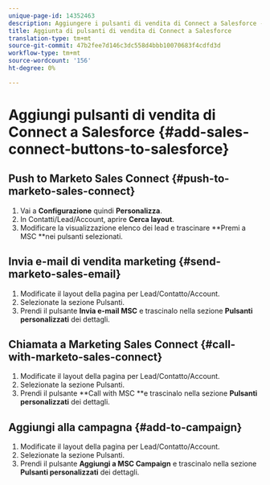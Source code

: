```yaml
---
unique-page-id: 14352463
description: Aggiungere i pulsanti di vendita di Connect a Salesforce - Documenti Marketo - Documentazione prodotto
title: Aggiunta di pulsanti di vendita di Connect a Salesforce
translation-type: tm+mt
source-git-commit: 47b2fee7d146c3dc558d4bbb10070683f4cdfd3d
workflow-type: tm+mt
source-wordcount: '156'
ht-degree: 0%

---
```



# Aggiungi pulsanti di vendita di Connect a Salesforce {#add-sales-connect-buttons-to-salesforce}

## Push to Marketo Sales Connect {#push-to-marketo-sales-connect}

1. Vai a **Configurazione** quindi **Personalizza**.
1. In Contatti/Lead/Account, aprire **Cerca layout**.
1. Modificare la visualizzazione elenco dei lead e trascinare **Premi a MSC **nei pulsanti selezionati.

## Invia e-mail di vendita marketing {#send-marketo-sales-email}

1. Modificate il layout della pagina per Lead/Contatto/Account.
1. Selezionate la sezione Pulsanti.
1. Prendi il pulsante **Invia e-mail MSC** e trascinalo nella sezione **Pulsanti personalizzati** dei dettagli.

## Chiamata a Marketing Sales Connect {#call-with-marketo-sales-connect}

1. Modificate il layout della pagina per Lead/Contatto/Account.
1. Selezionate la sezione Pulsanti.
1. Prendi il pulsante **Call with MSC **e trascinalo nella sezione **Pulsanti personalizzati** dei dettagli.

## Aggiungi alla campagna {#add-to-campaign}

1. Modificate il layout della pagina per Lead/Contatto/Account.
1. Selezionate la sezione Pulsanti.
1. Prendi il pulsante **Aggiungi a MSC Campaign** e trascinalo nella sezione **Pulsanti personalizzati** dei dettagli.

